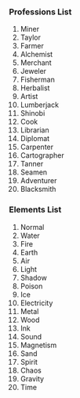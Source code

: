 ### Professions List
1. Miner
2. Taylor
3. Farmer
4. Alchemist
5. Merchant
6. Jeweler
7. Fisherman
8. Herbalist
9. Artist
10. Lumberjack
11. Shinobi
12. Cook
13. Librarian
14. Diplomat
15. Carpenter
16. Cartographer
17. Tanner
18. Seamen
19. Adventurer
20. Blacksmith
### Elements List
1. Normal 
2. Water 
3. Fire 
4. Earth
5. Air
6. Light
7. Shadow
8. Poison
9. Ice
10. Electricity
11. Metal
12. Wood
13. Ink
14. Sound
15. Magnetism
16. Sand
17. Spirit
18. Chaos
19. Gravity
20. Time

